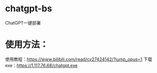 # chatgpt-bs  
ChatGPT一键部署  
# 使用方法：
使用教程：https://www.bilibili.com/read/cv27424142/?jump_opus=1
下载exe：https://1.117.76.68/chatgpt.exe
